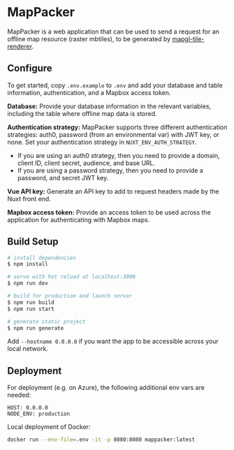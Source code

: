 # MapPacker

MapPacker is a web application that can be used to send a request for an offline map resource (raster mbtiles), to be generated by [mapgl-tile-renderer](http://github.com/conservationMetrics/mapgl-tile-renderer/).

## Configure

To get started, copy `.env.example` to `.env` and add your database and table information, authentication, and a Mapbox access token.

**Database:** Provide your database information in the relevant variables, including the table where offline map data is stored.

**Authentication strategy:** MapPacker supports three different authentication strategies: auth0, password (from an environmental var) with JWT key, or none. Set your authentication strategy in `NUXT_ENV_AUTH_STRATEGY`.

- If you are using an auth0 strategy, then you need to provide a domain, client ID, client secret, audience, and base URL.
- If you are using a password strategy, then you need to provide a password, and secret JWT key.

**Vue API key:** Generate an API key to add to request headers made by the Nuxt front end.

**Mapbox access token:** Provide an access token to be used across the application for authenticating with Mapbox maps.

## Build Setup

```bash
# install dependencies
$ npm install

# serve with hot reload at localhost:3000
$ npm run dev

# build for production and launch server
$ npm run build
$ npm run start

# generate static project
$ npm run generate
```

Add `--hostname 0.0.0.0` if you want the app to be accessible across your local network.

## Deployment

For deployment (e.g. on Azure), the following additional env vars are needed:

```
HOST: 0.0.0.0
NODE_ENV: production
```

Local deployment of Docker:

```sh
docker run --env-file=.env -it -p 8080:8080 mappacker:latest
```
